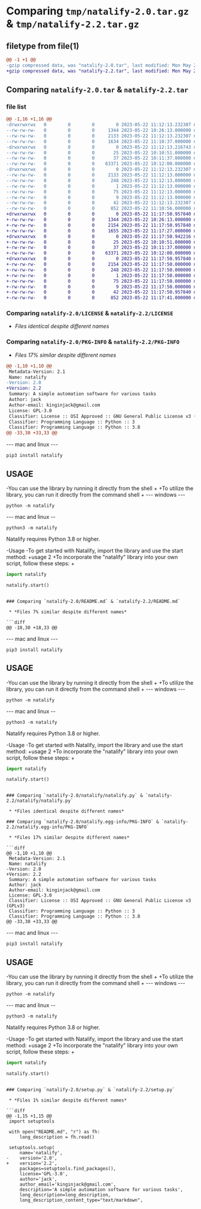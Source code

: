 # Comparing `tmp/natalify-2.0.tar.gz` & `tmp/natalify-2.2.tar.gz`

## filetype from file(1)

```diff
@@ -1 +1 @@
-gzip compressed data, was "natalify-2.0.tar", last modified: Mon May 22 11:12:13 2023, max compression
+gzip compressed data, was "natalify-2.2.tar", last modified: Mon May 22 11:17:50 2023, max compression
```

## Comparing `natalify-2.0.tar` & `natalify-2.2.tar`

### file list

```diff
@@ -1,16 +1,16 @@
-drwxrwxrwx   0        0        0        0 2023-05-22 11:12:13.232307 natalify-2.0/
--rw-rw-rw-   0        0        0     1344 2023-05-22 10:26:13.000000 natalify-2.0/LICENSE
--rw-rw-rw-   0        0        0     2133 2023-05-22 11:12:13.232307 natalify-2.0/PKG-INFO
--rw-rw-rw-   0        0        0     1634 2023-05-22 11:10:37.000000 natalify-2.0/README.md
-drwxrwxrwx   0        0        0        0 2023-05-22 11:12:13.216743 natalify-2.0/natalify/
--rw-rw-rw-   0        0        0       25 2023-05-22 10:10:51.000000 natalify-2.0/natalify/__init__.py
--rw-rw-rw-   0        0        0       37 2023-05-22 10:11:37.000000 natalify-2.0/natalify/__main__.py
--rw-rw-rw-   0        0        0    63371 2023-05-22 10:12:00.000000 natalify-2.0/natalify/natalify.py
-drwxrwxrwx   0        0        0        0 2023-05-22 11:12:13.232307 natalify-2.0/natalify.egg-info/
--rw-rw-rw-   0        0        0     2133 2023-05-22 11:12:13.000000 natalify-2.0/natalify.egg-info/PKG-INFO
--rw-rw-rw-   0        0        0      248 2023-05-22 11:12:13.000000 natalify-2.0/natalify.egg-info/SOURCES.txt
--rw-rw-rw-   0        0        0        1 2023-05-22 11:12:13.000000 natalify-2.0/natalify.egg-info/dependency_links.txt
--rw-rw-rw-   0        0        0       75 2023-05-22 11:12:13.000000 natalify-2.0/natalify.egg-info/requires.txt
--rw-rw-rw-   0        0        0        9 2023-05-22 11:12:13.000000 natalify-2.0/natalify.egg-info/top_level.txt
--rw-rw-rw-   0        0        0       42 2023-05-22 11:12:13.232307 natalify-2.0/setup.cfg
--rw-rw-rw-   0        0        0      852 2023-05-22 11:10:56.000000 natalify-2.0/setup.py
+drwxrwxrwx   0        0        0        0 2023-05-22 11:17:50.957840 natalify-2.2/
+-rw-rw-rw-   0        0        0     1344 2023-05-22 10:26:13.000000 natalify-2.2/LICENSE
+-rw-rw-rw-   0        0        0     2154 2023-05-22 11:17:50.957840 natalify-2.2/PKG-INFO
+-rw-rw-rw-   0        0        0     1655 2023-05-22 11:17:27.000000 natalify-2.2/README.md
+drwxrwxrwx   0        0        0        0 2023-05-22 11:17:50.942216 natalify-2.2/natalify/
+-rw-rw-rw-   0        0        0       25 2023-05-22 10:10:51.000000 natalify-2.2/natalify/__init__.py
+-rw-rw-rw-   0        0        0       37 2023-05-22 10:11:37.000000 natalify-2.2/natalify/__main__.py
+-rw-rw-rw-   0        0        0    63371 2023-05-22 10:12:00.000000 natalify-2.2/natalify/natalify.py
+drwxrwxrwx   0        0        0        0 2023-05-22 11:17:50.957840 natalify-2.2/natalify.egg-info/
+-rw-rw-rw-   0        0        0     2154 2023-05-22 11:17:50.000000 natalify-2.2/natalify.egg-info/PKG-INFO
+-rw-rw-rw-   0        0        0      248 2023-05-22 11:17:50.000000 natalify-2.2/natalify.egg-info/SOURCES.txt
+-rw-rw-rw-   0        0        0        1 2023-05-22 11:17:50.000000 natalify-2.2/natalify.egg-info/dependency_links.txt
+-rw-rw-rw-   0        0        0       75 2023-05-22 11:17:50.000000 natalify-2.2/natalify.egg-info/requires.txt
+-rw-rw-rw-   0        0        0        9 2023-05-22 11:17:50.000000 natalify-2.2/natalify.egg-info/top_level.txt
+-rw-rw-rw-   0        0        0       42 2023-05-22 11:17:50.957840 natalify-2.2/setup.cfg
+-rw-rw-rw-   0        0        0      852 2023-05-22 11:17:41.000000 natalify-2.2/setup.py
```

### Comparing `natalify-2.0/LICENSE` & `natalify-2.2/LICENSE`

 * *Files identical despite different names*

### Comparing `natalify-2.0/PKG-INFO` & `natalify-2.2/PKG-INFO`

 * *Files 17% similar despite different names*

```diff
@@ -1,10 +1,10 @@
 Metadata-Version: 2.1
 Name: natalify
-Version: 2.0
+Version: 2.2
 Summary: A simple automation software for various tasks
 Author: jack
 Author-email: kinginjack@gmail.com
 License: GPL-3.0
 Classifier: License :: OSI Approved :: GNU General Public License v3 (GPLv3)
 Classifier: Programming Language :: Python :: 3
 Classifier: Programming Language :: Python :: 3.8
@@ -33,30 +33,33 @@
 ```
 --- mac and linux ---
 ```shell
 pip3 install natalify
 ```
 
 ## USAGE
-You can use the library by running it directly from the shell 
+
+To utilize the library, you can run it directly from the command shell
+
  --- windows ---
 ```shell
 python -m natalify 
 ```
 
 --- mac and linux --
 
 ```shell
 python3 -m natalify 
 ```
 
 Natalify requires Python 3.8 or higher.
 
-Usage
-To get started with Natalify, import the library and use the start method:
+usage 2
+To incorporate the "natalify" library into your own script, follow these steps:
+
 
 ```python
 import natalify
 
 natalify.start()
 
 ```
```

### Comparing `natalify-2.0/README.md` & `natalify-2.2/README.md`

 * *Files 7% similar despite different names*

```diff
@@ -18,30 +18,33 @@
 ```
 --- mac and linux ---
 ```shell
 pip3 install natalify
 ```
 
 ## USAGE
-You can use the library by running it directly from the shell 
+
+To utilize the library, you can run it directly from the command shell
+
  --- windows ---
 ```shell
 python -m natalify 
 ```
 
 --- mac and linux --
 
 ```shell
 python3 -m natalify 
 ```
 
 Natalify requires Python 3.8 or higher.
 
-Usage
-To get started with Natalify, import the library and use the start method:
+usage 2
+To incorporate the "natalify" library into your own script, follow these steps:
+
 
 ```python
 import natalify
 
 natalify.start()
 
 ```
```

### Comparing `natalify-2.0/natalify/natalify.py` & `natalify-2.2/natalify/natalify.py`

 * *Files identical despite different names*

### Comparing `natalify-2.0/natalify.egg-info/PKG-INFO` & `natalify-2.2/natalify.egg-info/PKG-INFO`

 * *Files 17% similar despite different names*

```diff
@@ -1,10 +1,10 @@
 Metadata-Version: 2.1
 Name: natalify
-Version: 2.0
+Version: 2.2
 Summary: A simple automation software for various tasks
 Author: jack
 Author-email: kinginjack@gmail.com
 License: GPL-3.0
 Classifier: License :: OSI Approved :: GNU General Public License v3 (GPLv3)
 Classifier: Programming Language :: Python :: 3
 Classifier: Programming Language :: Python :: 3.8
@@ -33,30 +33,33 @@
 ```
 --- mac and linux ---
 ```shell
 pip3 install natalify
 ```
 
 ## USAGE
-You can use the library by running it directly from the shell 
+
+To utilize the library, you can run it directly from the command shell
+
  --- windows ---
 ```shell
 python -m natalify 
 ```
 
 --- mac and linux --
 
 ```shell
 python3 -m natalify 
 ```
 
 Natalify requires Python 3.8 or higher.
 
-Usage
-To get started with Natalify, import the library and use the start method:
+usage 2
+To incorporate the "natalify" library into your own script, follow these steps:
+
 
 ```python
 import natalify
 
 natalify.start()
 
 ```
```

### Comparing `natalify-2.0/setup.py` & `natalify-2.2/setup.py`

 * *Files 1% similar despite different names*

```diff
@@ -1,15 +1,15 @@
 import setuptools
 
 with open("README.md", "r") as fh:
     long_description = fh.read()
 
 setuptools.setup(
     name='natalify',
-    version='2.0',
+    version='2.2',
     packages=setuptools.find_packages(),
     license='GPL-3.0',
     author='jack',
     author_email='kinginjack@gmail.com',
     description='A simple automation software for various tasks',
     long_description=long_description,
     long_description_content_type="text/markdown",
```

